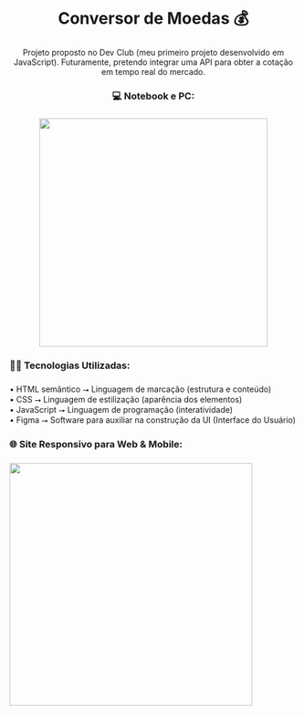 <h1 align="center">Conversor de Moedas 💰</h1>

###

<p align="center">Projeto proposto no Dev Club (meu primeiro projeto desenvolvido em JavaScript). Futuramente, pretendo integrar uma API para obter a cotação em tempo real do mercado.</p>

###

<h3 align="center">💻 Notebook e PC:</h3>

###

<div align="center">
  <img height="400" src="https://i.imgur.com/09Aja0O.png"  />
</div>

###

<h3 align="left">👨‍💻 Tecnologias Utilizadas:</h3>

###

<p align="left">• HTML semântico ⭢ Linguagem de marcação (estrutura e conteúdo)<br>• CSS ⭢ Linguagem de estilização (aparência dos elementos)<br>• JavaScript ⭢ Linguagem de programação (interatividade)<br>• Figma ⭢ Software para auxiliar na construção da UI (Interface do Usuário)</p>

###

<h3 align="left">🌐 Site Responsivo para Web & Mobile:</h3>

###

<div align="left">
  <img height="425" src="https://i.imgur.com/Ouo5eny.png"  />
</div>

###
